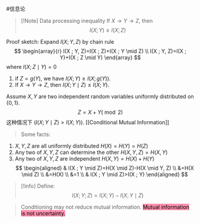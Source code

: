 #信息论 


>[!Note] Data processing inequality
If $X \rightarrow Y \rightarrow Z$, then $$I(X ; Y) \geq I(X ; Z)$$


Proof sketch: Expand $I(X ; Y, Z)$ by chain rule
$$
\begin{array}{r}
I(X ; Y, Z)=I(X ; Z)+I(X ; Y \mid Z) \\
I(X ; Y, Z)=I(X ; Y)+I(X ; Z \mid Y)
\end{array}
$$
where $I(X ; Z \mid Y)=0$


1.  if $Z=g(Y)$, we have $I(X ; Y) \geq I(X ; g(Y))$.
2. If $X \rightarrow Y \rightarrow Z$, then $I(X ; Y \mid Z) \leq I(X ; Y)$.



Assume $X, Y$ are two independent random variables uniformly distributed on $\{0,1\}$.
$$
Z=X+Y(\bmod 2)
$$
这种情况下 $(I(X ; Y \mid Z)>I(X ; Y))$. [[Conditional Mutual Information]]

>Some facts:
1. $X, Y, Z$ are all uniformly distributed $H(X)=H(Y)=H(Z)$
2. Any two of $X, Y, Z$ can determine the other $H(X, Y, Z)=H(X, Y)$
3. Any two of $X, Y, Z$ are independent $H(X, Y)=H(X)+H(Y)$
$$
\begin{aligned}
& I(X ; Y \mid Z)=H(X \mid Z)-H(X \mid Y, Z) \\
&=H(X \mid Z) \\
&=H(X) \\
&=1 \\
& I(X ; Y \mid Z)>I(X ; Y)
\end{aligned}
$$


>[!info] Define: 
>$$I(X ; Y ; Z)=I(X ; Y)-I(X ; Y \mid Z)$$


>Conditioning may not reduce mutual information. <mark style="background: #FF5582A6;">Mutual information is not uncertainty.</mark>